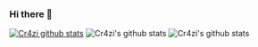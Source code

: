 ### Hi there 👋

<!--
**Cr4zi/Cr4zi** is a ✨ _special_ ✨ repository because its `README.md` (this file) appears on your GitHub profile.

Here are some ideas to get you started:

- 🔭 I’m currently working on ...
- 🌱 I’m currently learning ...
- 👯 I’m looking to collaborate on ...
- 🤔 I’m looking for help with ...
- 💬 Ask me about ...
- 📫 How to reach me: ...
- 😄 Pronouns: ...
- ⚡ Fun fact: ...
-->
[![Cr4zi github stats](https://github-readme-stats.vercel.app/api?username=Cr4zi)](https://github.com/anuraghazra/github-readme-stats)
![Cr4zi's github stats](https://github-readme-stats.vercel.app/api?username=Cr4zi&hide=contribs,prs)
![Cr4zi's github stats](https://github-readme-stats.vercel.app/api?username=Cr4zi&show_icons=true)
